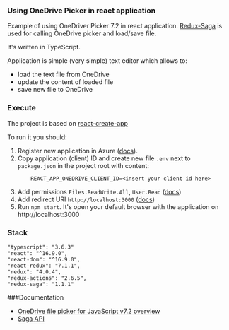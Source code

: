### Using OneDrive Picker in react application
Example of using OneDriver Picker 7.2 in react application.
[Redux-Saga](https://redux-saga.js.org/) is used for calling
OneDrive picker and load/save file.

It's written in TypeScript.

Application is simple (very simple) text editor which allows to:
* load the text file from OneDrive
* update the content of loaded file
* save new file to OneDrive 

### Execute
The project is based on [react-create-app](https://create-react-app.dev/)

To run it you should:

1. Register new application in Azure ([docs](https://docs.microsoft.com/en-gb/azure/active-directory/develop/quickstart-register-app)).
1. Copy application (client) ID and create new file ```.env``` next to ```package.json``` in the project root with content:
    ```
        REACT_APP_ONEDRIVE_CLIENT_ID=<insert your client id here>
    ``` 
1. Add permissions ```Files.ReadWrite.All```, ```User.Read```  ([docs](https://docs.microsoft.com/en-gb/azure/active-directory/develop/quickstart-configure-app-access-web-apis#add-permissions-to-access-web-apis))
1. Add redirect URI ```http://localhost:3000``` ([docs](https://docs.microsoft.com/en-gb/azure/active-directory/develop/quickstart-configure-app-access-web-apis#add-redirect-uris-to-your-application))
1. Run ```npm start```. It's open your default browser with the application on http://localhost:3000

### Stack
    "typescript": "3.6.3"
    "react": "^16.9.0",
    "react-dom": "^16.9.0",
    "react-redux": "7.1.1",    
    "redux": "4.0.4",
    "redux-actions": "2.6.5",
    "redux-saga": "1.1.1"       
    
###Documentation
* [OneDrive file picker for JavaScript v7.2 overview](https://docs.microsoft.com/en-gb/onedrive/developer/controls/file-pickers/js-v72/?view=odsp-graph-online)
* [Saga API](https://redux-saga.js.org/docs/api/)
   

 